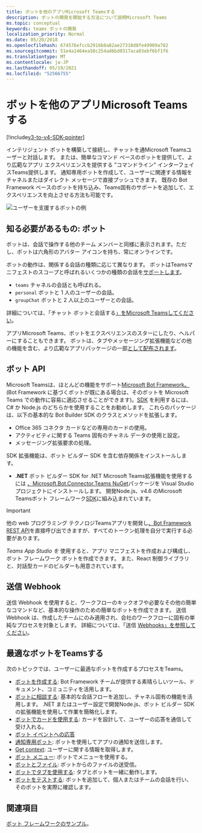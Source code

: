 ```yaml
---
title: ボットを他のアプリMicrosoft Teamsする
description: ボットの開発を開始する方法について説明Microsoft Teams
ms.topic: conceptual
keywords: teams ボットの開発
localization_priority: Normal
ms.date: 05/20/2018
ms.openlocfilehash: 674576efccb2916b8a82ae27310d8fe49909a782
ms.sourcegitcommit: 51e4a1464ea58c254ad6bd0317aca03ebf6bf1f6
ms.translationtype: MT
ms.contentlocale: ja-JP
ms.lasthandoff: 05/19/2021
ms.locfileid: "52566755"
---
```

# <a name="add-bots-to-microsoft-teams-apps"></a>ボットを他のアプリMicrosoft Teamsする

[!include[v3-to-v4-SDK-pointer](~/includes/v3-to-v4-pointer-bots.md)]

インテリジェント ボットを構築して接続し、チャットを通Microsoft Teamsユーザーと対話します。 または、簡単なコマンド ベースのボットを提供して、より広範なアプリ エクスペリエンスを提供する "コマンドライン" インターフェイスTeams提供します。 通知専用ボットを作成して、ユーザーに関連する情報をチャネルまたはダイレクト メッセージで直接プッシュできます。 既存の Bot Framework ベースのボットを持ち込み、Teams固有のサポートを追加して、エクスペリエンスを向上させる方法も可能です。

![ユーザーを支援するボットの例](~/assets/images/bot_example.png)

## <a name="what-you-need-to-know-bots"></a>知る必要があるもの: ボット

ボットは、会話で操作する他のチーム メンバーと同様に表示されます。ただし、ボットは六角形のアバター アイコンを持ち、常にオンラインです。

ボットの動作は、関係する会話の種類に応じて異なります。 ボットはTeamsマニフェストのスコープと呼ばれるいくつかの種類の会話を[サポートします](~/resources/schema/manifest-schema.md)。

* `teams` チャネルの会話とも呼ばれる。
* `personal` ボットと 1 人のユーザーの会話。
* `groupChat` ボットと 2 人以上のユーザーとの会話。

詳細については、「チャット ボットと会話する[」をMicrosoft Teamsしてください](~/resources/bot-v3/bot-conversations/bots-conversations.md)。

アプリMicrosoft Teams、ボットをエクスペリエンスのスターにしたり、ヘルパーにすることもできます。 ボットは、タブやメッセージング拡張機能などの他の機能を含む、より広範なアプリ[](~/tabs/what-are-tabs.md)パッケージの一部[として配布されます](~/messaging-extensions/what-are-messaging-extensions.md)。

## <a name="bot-apis"></a>ボット API

Microsoft Teamsは、ほとんどの機能をサポート[Microsoft Bot Framework。](https://dev.botframework.com/) (Bot Framework に基づくボットが既にある場合は、そのボットを Microsoft Teams での動作に容易に適応させることができます)。[SDK](/microsoftteams/platform/#pivot=sdk-tools) を利用するには、C# か Node.js のどちらかを使用することをお勧めします。 これらのパッケージは、以下の基本的な Bot Builder SDK のクラスとメソッドを拡張します。

* Office 365 コネクタ カードなどの専用のカードの使用。
* アクティビティに関する Teams 固有のチャネル データの使用と設定。
* メッセージング拡張要求の処理。

SDK 拡張機能は、ボット ビルダー SDK を含む依存関係をインストールします。

* **.NET** ボット ビルダー SDK for .NET Microsoft Teams拡張機能を使用するには [、Microsoft.Bot.Connector.Teams NuGet](https://www.nuget.org/packages/Microsoft.Bot.Connector.Teams)パッケージを Visual Studio プロジェクトにインストールします。 開発Node.js、v4.6 のMicrosoft Teamsボット フレームワーク[SDK](https://github.com/microsoft/botframework-sdk)に組み込まれています。

> [!IMPORTANT]
> 他の web プログラミング テクノロジTeamsアプリを開発し[、Bot Framework REST API](/bot-framework/rest-api/bot-framework-rest-overview)を直接呼び出できますが、すべてのトークン処理を自分で実行する必要があります。

*Teams App Studio を* 使用すると、アプリ マニフェストを作成および構成し、ボット フレームワーク ボットを作成できます。 また、React 制御ライブラリと、対話型カードのビルダーも用意されています。

## <a name="outgoing-webhooks"></a>送信 Webhook

送信 Webhook を使用すると、ワークフローのキックオフや必要なその他の簡単なコマンドなど、基本的な操作のための簡単なボットを作成できます。 送信 Webhook は、作成したチームにのみ適用され、会社のワークフローに固有の単純なプロセスを対象とします。 詳細については、「送信 [Webhooks」を参照してください](~/webhooks-and-connectors/how-to/add-outgoing-webhook.md)。

## <a name="build-a-great-teams-bot"></a>最適なボットをTeamsする

次のトピックでは、ユーザーに最適なボットを作成するプロセスをTeams。

* [ボットを作成する](~/resources/bot-v3/bots-create.md): Bot Framework チームが提供する素晴らしいツール、ドキュメント、コミュニティを活用します。
* [ボットに相談する](~/resources/bot-v3/bot-conversations/bots-conversations.md): 基本的な会話フローを追加し、チャネル固有の機能を活用します。 .NET またはユーザー設定で開発Node.js、ボット ビルダー SDK の拡張機能を使用して作業を簡略化します。
* [ボットでカードを使用する](~/resources/bot-v3/bots-cards.md): カードを設計して、ユーザーの応答を通信して受け入れる。
* [ボット イベントへの応答](~/resources/bot-v3/bots-notifications.md)
* [通知専用ボット](~/resources/bot-v3/bots-notification-only.md): ボットを使用してアプリの通知を送信します。
* [Get context](~/resources/bot-v3/bots-context.md): ユーザーに関する情報を取得します。
* [ボット メニュー](~/resources/bot-v3/bots-menus.md): ボットでメニューを使用する。
* [ボットとファイル](~/resources/bot-v3/bots-files.md): ボットからのファイルの送受信。
* [ボットでタブを使用する](~/resources/bot-v3/bots-with-tabs.md): タブとボットを一緒に動作します。
* [ボットをテストする](~/resources/bot-v3/bots-test.md): ボットを追加して、個人またはチームの会話を行い、そのボットを実際に確認します。

## <a name="see-also"></a>関連項目

[ボット フレームワークのサンプル](https://github.com/Microsoft/BotBuilder-Samples/blob/master/README.md)。